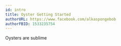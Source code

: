```yaml
---
id: intro
title: Oyster Getting Started
authorURL: https://www.facebook.com/alkaspongebob
authorFBID: 1533235754
---
```


Oysters are sublime
